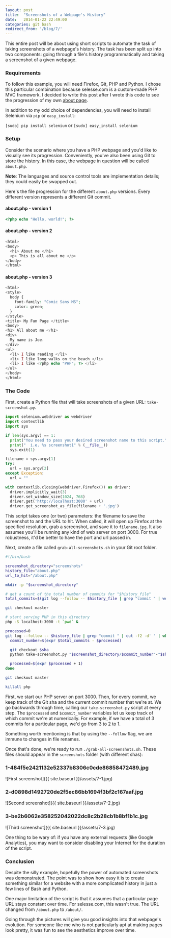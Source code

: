 ```yaml
---
layout: post
title:  "Screenshots of a Webpage's History"
date:   2014-01-22 22:49:00
categories: git bash
redirect_from: '/blog/7/'
---
```


This entire post will be about using short scripts to automate the task of
taking screenshots of a webpage's history. The task has been split up into
two components: going through a file's history programmatically and taking a
screenshot of a given webpage.

### Requirements

To follow this example, you will need Firefox, Git, PHP and Python. I chose
this particular combination because selesse.com is a custom-made PHP MVC
framework. I decided to write this post after I wrote this code to see the
progression of my own [about page](/about/).

In addition to my odd choice of dependencies, you will need to install Selenium
via `pip` or `easy_install`:

`[sudo] pip install selenium` or `[sudo] easy_install selenium`

### Setup

Consider the scenario where you have a PHP webpage and you'd like to
visually see its progression. Conveniently, you've also been using Git to store
the history. In this case, the webpage in question will be called `about.php`.

**Note**: The languages and source control tools are implementation details;
they could easily be swapped out.

Here's the file progression for the different `about.php` versions. Every
different version represents a different Git commit.

#### about.php - version 1

```php
<?php echo "Hello, world!"; ?>
```

#### about.php - version 2

```php
<html>
<body>
  <h1> About me </h1>
  <p> This is all about me </p>
</body>
</html>
```

#### about.php - version 3

```php
<html>
<style>
  body {
    font-family: "Comic Sans MS";
    color: green;
  }
</style>
<title> My Fun Page </title>
<body>
<h1> All about me </h1>
<div>
  My name is Joe.
</div>
<ul>
  <li> I like reading </li>
  <li> I like long walks on the beach </li>
  <li> I like <?php echo "PHP"; ?> </li>
</ul>
</body>
</html>
```

### The Code

First, create a Python file that will take screenshots of a given URL:
`take-screenshot.py`.

```python
import selenium.webdriver as webdriver
import contextlib
import sys

if len(sys.argv) == 1:
  print("You need to pass your desired screenshot name to this script.")
  print("  i.e. %s screenshot1" % (__file__))
  sys.exit(1)

filename = sys.argv[1]
try:
  url = sys.argv[2]
except Exception:
  url = ""

with contextlib.closing(webdriver.Firefox()) as driver:
  driver.implicitly_wait(3)
  driver.set_window_size(1024, 768)
  driver.get('http://localhost:3000' + url)
  driver.get_screenshot_as_file(filename + '.jpg')
```

This script takes one (or two) parameters: the filename to save the screenshot
to and the URL to hit. When called, it will open up Firefox at the specified
resolution, grab a screenshot, and save it to `filename.jpg`. It also assumes
you'll be running any kind of web server on port 3000. For true robustness,
it'd be better to have the port and url passed in.

Next, create a file called `grab-all-screenshots.sh` in your Git root folder.

```bash
#!/bin/bash

screenshot_directory="screenshots"
history_file="about.php"
url_to_hit="/about.php"

mkdir -p "$screenshot_directory"

# get a count of the total number of commits for "$history_file"
total_commits=$(git log --follow -- $history_file | grep "commit " | wc -l | tr -d ' ')

git checkout master

# start serving PHP in this directory
php -S localhost:3000 -t `pwd` &

processed=0
git log --follow -- $history_file | grep "commit " | cut -f2 -d' ' | while read sha; do
  commit_number=$(expr $total_commits - $processed)

  git checkout $sha
  python take-screenshot.py "$screenshot_directory/$commit_number"-"$sha" $url_to_hit

  processed=$(expr $processed + 1)
done

git checkout master

killall php
```

First, we start our PHP server on port 3000. Then, for every commit, we keep
track of the Git sha and the current commit number that we're at. We go
backwards through time, calling our `take-screenshot.py` script at every step.
The `$processed` and `$commit_number` variables let us keep track of which
commit we're at numerically. For example, if we have a total of 3 commits for a
particular page, we'd go from 3 to 2 to 1.

Something worth mentioning is that by using the `--follow` flag,
we are immune to changes in file renames.

Once that's done, we're ready to run `./grab-all-screenshots.sh`. These files
should appear in the `screenshots` folder (with different shas):

<!-- oh yeah, I went there. -->
<style type="text/css">
  img {
    border: 1px solid black;
  }
</style>

### 1-484f5e2421132e52337b8306c0cde86858472489.jpg

![First screenshot]({{ site.baseurl }}/assets/7-1.jpg)

### 2-d0898d1492720de2f5ec86bb1694f3bf2c167aaf.jpg

![Second screenshot]({{ site.baseurl }}/assets/7-2.jpg)

### 3-be2b6062e358252042022dc8c2b28cb1b8bf1b1c.jpg

![Third screenshot]({{ site.baseurl }}/assets/7-3.jpg)

One thing to be wary of: if you have any external requests (like Google
Analytics), you may want to consider disabling your Internet for the duration
of the script.

### Conclusion

Despite the silly example, hopefully the power of automated screenshots was
demonstrated. The point was to show how easy it is to create something similar
for a website with a more complicated history in just a few lines of Bash and
Python.

One major limitation of the script is that it assumes that a particular page
URL stays constant over time. For selesse.com, this wasn't true. The URL
changed from `/about.php` to `/about/`.

Going through the pictures will give you good insights into that webpage's
evolution. For someone like me who is not particularly apt at making pages
look pretty, it was fun to see the aesthetics improve over time.
